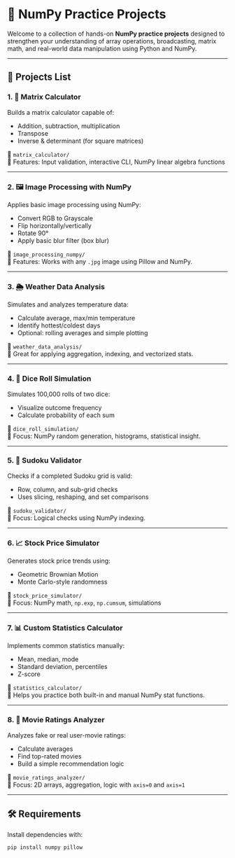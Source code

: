 # 🧮 NumPy Practice Projects

Welcome to a collection of hands-on **NumPy practice projects** designed to strengthen your understanding of array operations, broadcasting, matrix math, and real-world data manipulation using Python and NumPy.

---

## 📁 Projects List

### 1. 🧮 Matrix Calculator
Builds a matrix calculator capable of:
- Addition, subtraction, multiplication
- Transpose
- Inverse & determinant (for square matrices)

📂 `matrix_calculator/`  
📄 Features: Input validation, interactive CLI, NumPy linear algebra functions

---

### 2. 🖼️ Image Processing with NumPy
Applies basic image processing using NumPy:
- Convert RGB to Grayscale
- Flip horizontally/vertically
- Rotate 90°
- Apply basic blur filter (box blur)

📂 `image_processing_numpy/`  
📄 Features: Works with any `.jpg` image using Pillow and NumPy.

---

### 3. 🌦️ Weather Data Analysis
Simulates and analyzes temperature data:
- Calculate average, max/min temperature
- Identify hottest/coldest days
- Optional: rolling averages and simple plotting

📂 `weather_data_analysis/`  
📄 Great for applying aggregation, indexing, and vectorized stats.

---

### 4. 🎲 Dice Roll Simulation
Simulates 100,000 rolls of two dice:
- Visualize outcome frequency
- Calculate probability of each sum

📂 `dice_roll_simulation/`  
📄 Focus: NumPy random generation, histograms, statistical insight.

---

### 5. 🔢 Sudoku Validator
Checks if a completed Sudoku grid is valid:
- Row, column, and sub-grid checks
- Uses slicing, reshaping, and set comparisons

📂 `sudoku_validator/`  
📄 Focus: Logical checks using NumPy indexing.

---

### 6. 📈 Stock Price Simulator
Generates stock price trends using:
- Geometric Brownian Motion
- Monte Carlo-style randomness

📂 `stock_price_simulator/`  
📄 Focus: NumPy math, `np.exp`, `np.cumsum`, simulations

---

### 7. 📊 Custom Statistics Calculator
Implements common statistics manually:
- Mean, median, mode
- Standard deviation, percentiles
- Z-score

📂 `statistics_calculator/`  
📄 Helps you practice both built-in and manual NumPy stat functions.

---

### 8. 🎥 Movie Ratings Analyzer
Analyzes fake or real user-movie ratings:
- Calculate averages
- Find top-rated movies
- Build a simple recommendation logic
 
📂 `movie_ratings_analyzer/`  
📄 Focus: 2D arrays, aggregation, logic with `axis=0` and `axis=1`

---

## 🛠 Requirements

Install dependencies with:

```bash
pip install numpy pillow
